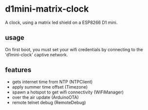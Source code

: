 # d1mini-matrix-clock

A clock, using a matrix led shield on a ESP8266 D1 mini.

## usage

On first boot, you must set your wifi credentials by connecting to the
'd1mini-clock' captive network.

## features

- gets internet time from NTP (NTPClient)
- apply summer time offset (Timezone)
- spawn a hotspot to get wifi connectivity (WiFiManager)
- over the air update (ArduinoOTA)
- remote telnet debug (RemoteDebug)
